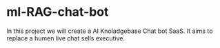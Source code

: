 # ml-RAG-chat-bot
In this project we will create a AI Knoladgebase Chat bot SaaS. It aims to replace a humen live chat sells executive.
